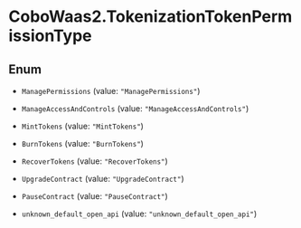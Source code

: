 # CoboWaas2.TokenizationTokenPermissionType

## Enum


* `ManagePermissions` (value: `"ManagePermissions"`)

* `ManageAccessAndControls` (value: `"ManageAccessAndControls"`)

* `MintTokens` (value: `"MintTokens"`)

* `BurnTokens` (value: `"BurnTokens"`)

* `RecoverTokens` (value: `"RecoverTokens"`)

* `UpgradeContract` (value: `"UpgradeContract"`)

* `PauseContract` (value: `"PauseContract"`)

* `unknown_default_open_api` (value: `"unknown_default_open_api"`)



